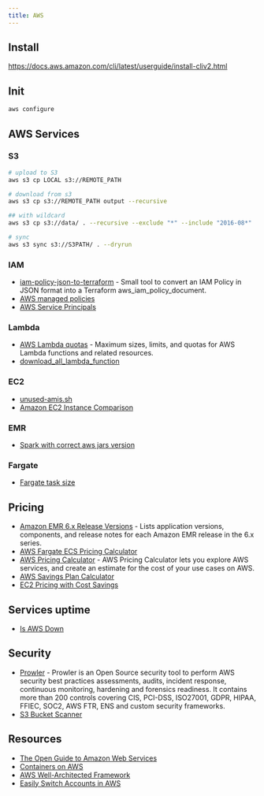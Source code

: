 ```yaml
---
title: AWS
---
```


## Install

<https://docs.aws.amazon.com/cli/latest/userguide/install-cliv2.html>

## Init

```bash
aws configure
```

## AWS Services

### S3

```bash
# upload to S3
aws s3 cp LOCAL s3://REMOTE_PATH

# download from s3
aws s3 cp s3://REMOTE_PATH output --recursive

## with wildcard
aws s3 cp s3://data/ . --recursive --exclude "*" --include "2016-08*"

# sync
aws s3 sync s3://S3PATH/ . --dryrun
```

### IAM

- [iam-policy-json-to-terraform](https://github.com/flosell/iam-policy-json-to-terraform) - Small tool to convert an IAM Policy in JSON format into a Terraform aws_iam_policy_document.
- [AWS managed policies](https://gist.github.com/gene1wood/55b358748be3c314f956)
- [AWS Service Principals](https://gist.github.com/shortjared/4c1e3fe52bdfa47522cfe5b41e5d6f22)

### Lambda

- [AWS Lambda quotas](https://docs.aws.amazon.com/lambda/latest/dg/gettingstarted-limits.html) - Maximum sizes, limits, and quotas for AWS Lambda functions and related resources.
- [download_all_lambda_function](https://github.com/sambhajis-gdb/download_all_lambda_function/blob/master/get_all_lambda-functions.sh)

### EC2

- [unused-amis.sh](https://gist.github.com/ilpianista/a8dfe8f7042d61abb8524571be910403)
- [Amazon EC2 Instance Comparison](https://ec2instances.github.io/)

### EMR

- [Spark with correct aws jars version](https://github.com/YotpoLtd/metorikku/blob/master/docker/spark/k8s/Dockerfile)

### Fargate

- [Fargate task size](https://docs.aws.amazon.com/AmazonECS/latest/developerguide/AWS_Fargate.html#fargate-tasks-size)

## Pricing

- [Amazon EMR 6.x Release Versions](https://docs.aws.amazon.com/emr/latest/ReleaseGuide/emr-release-6x.html) - Lists application versions, components, and release notes for each Amazon EMR release in the 6.x series.
- [AWS Fargate ECS Pricing Calculator](http://fargate-pricing-calculator.site.s3-website-us-east-1.amazonaws.com/)
- [AWS Pricing Calculator](https://calculator.aws/) - AWS Pricing Calculator lets you explore AWS services, and create an estimate for the cost of your use cases on AWS.
- [AWS Savings Plan Calculator](https://cloudshim.com/calculator)
- [EC2 Pricing with Cost Savings](https://ec2pricing.usage.ai/)

## Services uptime

- [Is AWS Down](https://www.taloflow.ai/is-aws-down)

## Security

- [Prowler](https://github.com/prowler-cloud/prowler) - Prowler is an Open Source security tool to perform AWS security best practices assessments, audits, incident response, continuous monitoring, hardening and forensics readiness. It contains more than 200 controls covering CIS, PCI-DSS, ISO27001, GDPR, HIPAA, FFIEC, SOC2, AWS FTR, ENS and custom security frameworks.
- [S3 Bucket Scanner](https://purpleleaf.io/s3-scanner/)

## Resources

- [The Open Guide to Amazon Web Services](https://github.com/open-guides/og-aws)
- [Containers on AWS](https://containersonaws.com/)
- [AWS Well-Architected Framework](https://wa.aws.amazon.com/wat.map.en.html)
- [Easily Switch Accounts in AWS](https://gist.github.com/noahcoad/370f004d3be248778dca41a1abc53543)
